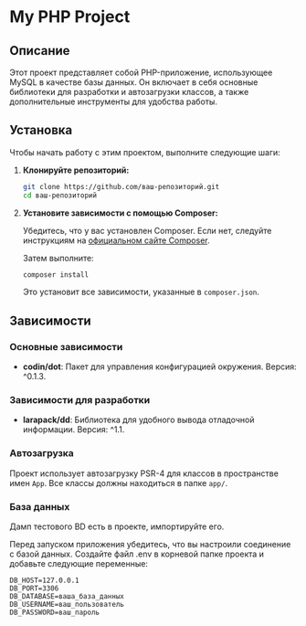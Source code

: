 # My PHP Project

## Описание

Этот проект представляет собой PHP-приложение, использующее MySQL в качестве базы данных. Он включает в себя основные библиотеки для разработки и автозагрузки классов, а также дополнительные инструменты для удобства работы.

## Установка

Чтобы начать работу с этим проектом, выполните следующие шаги:

1. **Клонируйте репозиторий:**

   ```bash
   git clone https://github.com/ваш-репозиторий.git
   cd ваш-репозиторий
   ```

2. **Установите зависимости с помощью Composer:**

   Убедитесь, что у вас установлен Composer. Если нет, следуйте инструкциям на [официальном сайте Composer](https://getcomposer.org/download/).

   Затем выполните:

   ```bash
   composer install
   ```

   Это установит все зависимости, указанные в `composer.json`.

## Зависимости

### Основные зависимости

- **codin/dot**: Пакет для управления конфигурацией окружения. Версия: ^0.1.3.

### Зависимости для разработки

- **larapack/dd**: Библиотека для удобного вывода отладочной информации. Версия: ^1.1.

### Автозагрузка

Проект использует автозагрузку PSR-4 для классов в пространстве имен `App`. Все классы должны находиться в папке `app/`.

### База данных

Дамп тестового BD есть в проекте, импортируйте его.

Перед запуском приложения убедитесь, что вы настроили соединение с базой данных. Создайте файл .env в корневой папке проекта и добавьте следующие переменные:
```
DB_HOST=127.0.0.1
DB_PORT=3306
DB_DATABASE=ваша_база_данных
DB_USERNAME=ваш_пользователь
DB_PASSWORD=ваш_пароль
```

